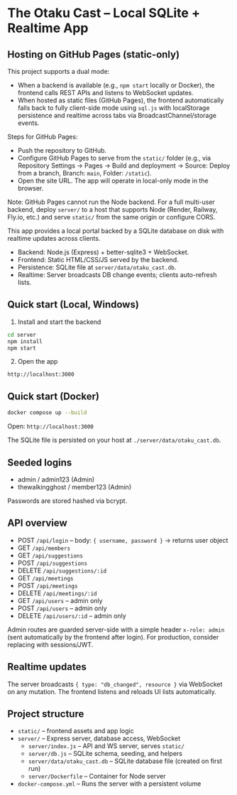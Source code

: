 # The Otaku Cast – Local SQLite + Realtime App

## Hosting on GitHub Pages (static-only)

This project supports a dual mode:

- When a backend is available (e.g., `npm start` locally or Docker), the frontend calls REST APIs and listens to WebSocket updates.
- When hosted as static files (GitHub Pages), the frontend automatically falls back to fully client-side mode using `sql.js` with localStorage persistence and realtime across tabs via BroadcastChannel/storage events.

Steps for GitHub Pages:

- Push the repository to GitHub.
- Configure GitHub Pages to serve from the `static/` folder (e.g., via Repository Settings → Pages → Build and deployment → Source: Deploy from a branch, Branch: `main`, Folder: `/static`).
- Open the site URL. The app will operate in local-only mode in the browser.

Note: GitHub Pages cannot run the Node backend. For a full multi-user backend, deploy `server/` to a host that supports Node (Render, Railway, Fly.io, etc.) and serve `static/` from the same origin or configure CORS.

This app provides a local portal backed by a SQLite database on disk with realtime updates across clients.

- Backend: Node.js (Express) + better-sqlite3 + WebSocket.
- Frontend: Static HTML/CSS/JS served by the backend.
- Persistence: SQLite file at `server/data/otaku_cast.db`.
- Realtime: Server broadcasts DB change events; clients auto-refresh lists.

## Quick start (Local, Windows)

1) Install and start the backend

```bash
cd server
npm install
npm start
```

2) Open the app

```
http://localhost:3000
```

## Quick start (Docker)

```bash
docker compose up --build
```

Open: `http://localhost:3000`

The SQLite file is persisted on your host at `./server/data/otaku_cast.db`.

## Seeded logins

- admin / admin123 (Admin)
- thewalkingghost / member123 (Admin)

Passwords are stored hashed via bcrypt.

## API overview

- POST `/api/login` – body: `{ username, password }` → returns user object
- GET `/api/members`
- GET `/api/suggestions`
- POST `/api/suggestions`
- DELETE `/api/suggestions/:id`
- GET `/api/meetings`
- POST `/api/meetings`
- DELETE `/api/meetings/:id`
- GET `/api/users` – admin only
- POST `/api/users` – admin only
- DELETE `/api/users/:id` – admin only

Admin routes are guarded server-side with a simple header `x-role: admin` (sent automatically by the frontend after login). For production, consider replacing with sessions/JWT.

## Realtime updates

The server broadcasts `{ type: "db_changed", resource }` via WebSocket on any mutation. The frontend listens and reloads UI lists automatically.

## Project structure

- `static/` – frontend assets and app logic
- `server/` – Express server, database access, WebSocket
  - `server/index.js` – API and WS server, serves `static/`
  - `server/db.js` – SQLite schema, seeding, and helpers
  - `server/data/otaku_cast.db` – SQLite database file (created on first run)
  - `server/Dockerfile` – Container for Node server
- `docker-compose.yml` – Runs the server with a persistent volume

